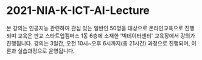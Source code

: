 # 2021-NIA-K-ICT-AI-Lecture
본 강의는 인공지능 관련하여 관심 있는 일반인 50명을 대상으로 온라인교육으로 진행되며 교육은 판교 스타트업캠퍼스 1동 6층에 소재한 '빅데이터센터' 교육장에서 강의가 진행됩니다. 강의는 3일간, 오전 10시~오후 6시까지(총 21시간) 과정으로 진행되며, 이론과 실습과정으로 운영됩니다.
